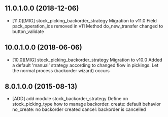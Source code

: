 ## 11.0.1.0.0 (2018-12-06)

- \[11.0\]\[MIG\] stock_picking_backorder_strategy Migration to v11.0
  Field pack_operation_ids removed in v11 Method do_new_transfer changed
  to button_validate

## 10.0.1.0.0 (2018-06-06)

- \[10.0\]\[MIG\] stock_picking_backorder_strategy Migration to v10.0
  Added a default 'manual' strategy according to changed flow in
  pickings. Let the normal process (backorder wizard) occurs

## 8.0.1.0.0 (2015-08-13)

- \[ADD\] add module stock_backorder_strategy Define on
  stock_picking_type how to manage backorder. create: default behavior
  no_create: no backorder created cancel: backorder is cancelled
